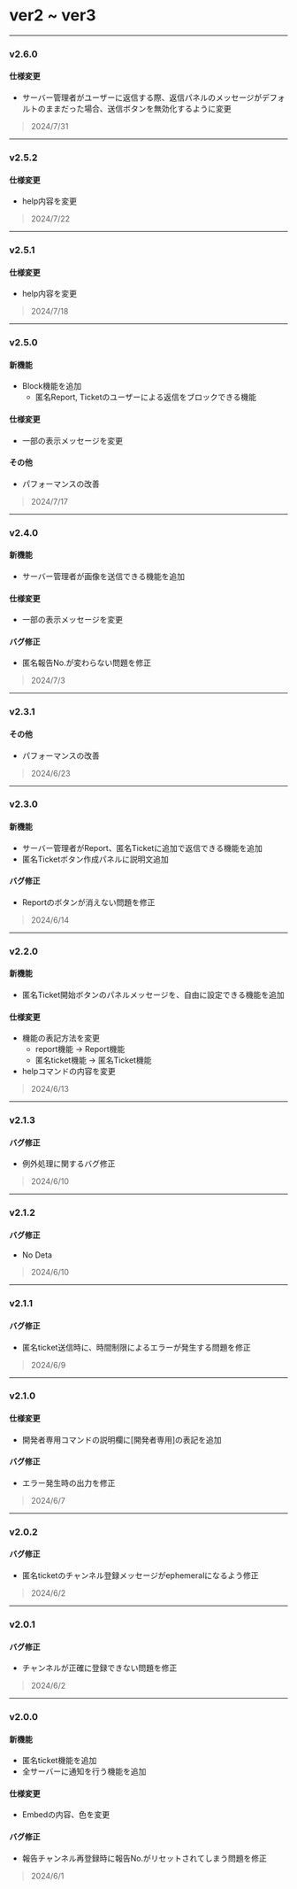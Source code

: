 # ver2 ~ ver3

---

### v2.6.0
#### 仕様変更
- サーバー管理者がユーザーに返信する際、返信パネルのメッセージがデフォルトのままだった場合、送信ボタンを無効化するように変更
> 2024/7/31

---

### v2.5.2
#### 仕様変更
- help内容を変更
> 2024/7/22

---

### v2.5.1
#### 仕様変更
- help内容を変更
> 2024/7/18

---

### v2.5.0
#### 新機能
- Block機能を追加
  - 匿名Report, Ticketのユーザーによる返信をブロックできる機能
#### 仕様変更
- 一部の表示メッセージを変更
#### その他
- パフォーマンスの改善
> 2024/7/17

---

### v2.4.0
#### 新機能
- サーバー管理者が画像を送信できる機能を追加
#### 仕様変更
- 一部の表示メッセージを変更
#### バグ修正
- 匿名報告No.が変わらない問題を修正
> 2024/7/3

---

### v2.3.1
#### その他
- パフォーマンスの改善
> 2024/6/23

---

### v2.3.0
#### 新機能
- サーバー管理者がReport、匿名Ticketに追加で返信できる機能を追加
- 匿名Ticketボタン作成パネルに説明文追加
#### バグ修正
- Reportのボタンが消えない問題を修正
> 2024/6/14

---

### v2.2.0
#### 新機能
- 匿名Ticket開始ボタンのパネルメッセージを、自由に設定できる機能を追加
#### 仕様変更
- 機能の表記方法を変更
  - report機能 → Report機能
  - 匿名ticket機能 → 匿名Ticket機能
- helpコマンドの内容を変更
> 2024/6/13

---

### v2.1.3
#### バグ修正
- 例外処理に関するバグ修正
> 2024/6/10

---

### v2.1.2
#### バグ修正
- No Deta
> 2024/6/10

---

### v2.1.1
#### バグ修正
- 匿名ticket送信時に、時間制限によるエラーが発生する問題を修正
> 2024/6/9

---

### v2.1.0
#### 仕様変更
- 開発者専用コマンドの説明欄に[開発者専用]の表記を追加
#### バグ修正
- エラー発生時の出力を修正
> 2024/6/7

---

### v2.0.2
#### バグ修正
- 匿名ticketのチャンネル登録メッセージがephemeralになるよう修正
> 2024/6/2

---

### v2.0.1
#### バグ修正
- チャンネルが正確に登録できない問題を修正
> 2024/6/2

---

### v2.0.0
#### 新機能
- 匿名ticket機能を追加
- 全サーバーに通知を行う機能を追加
#### 仕様変更
- Embedの内容、色を変更
#### バグ修正
- 報告チャンネル再登録時に報告No.がリセットされてしまう問題を修正
> 2024/6/1